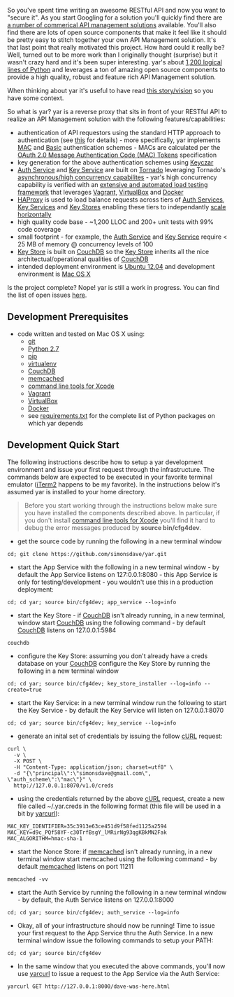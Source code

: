 So you've spent time writing an awesome RESTful API and now you want to "secure it".
As you start Googling for a solution you'll quickly find there are
[a number of commerical API management solutions](docs/faq.md#what-other-api-management-solutions-exist)
available.
You'll also find there are lots of open source components that make it feel like
it should be pretty easy to stitch together your own API Management solution.
It's that last point that really motivated this project.
How hard could it really be?
Well, turned out to be more work than I originally thought (surprise)
but it wasn't crazy hard and it's been super interesting.
yar's about [1,200 logical lines of Python](bin/yarscm) and leverages a ton of amazing open source
components to provide a high quality, robust and feature rich
API Management solution.

When thinking about yar it's useful to have read [this story/vision](docs/story.md)
so you have some context.

So what is yar?
yar is a reverse proxy that sits in front of your RESTful API
to realize an API Management solution with the following
features/capabilities:

  * authentication of API requestors using the standard HTTP approach to
authentication (see [this](https://www.ietf.org/rfc/rfc2617.txt) for details) - more specifically,
yar implements [MAC](http://en.wikipedia.org/wiki/Message_authentication_code)
and [Basic](http://en.wikipedia.org/wiki/Basic_authentication) authentication schemes - MACs
are calculated per the [OAuth 2.0 Message Authentication Code (MAC) Tokens](http://tools.ietf.org/html/draft-ietf-oauth-v2-http-mac-02) specification
  * key generation for the above authentication schemes using [Keyczar](http://www.keyczar.org/)
  * [Auth Service](yar/auth_service) and [Key Service](yar/key_service) are built on [Tornado](http://www.tornadoweb.org/en/stable/) leveraging Tornado's [asynchronous/high concurrency capabilites](http://www.tornadoweb.org/en/stable/networking.html) - yar's high concurrency capability is verified with an [extensive and automated load testing framework](tests/load) that leverages [Vagrant](http://www.vagrantup.com/), [VirtualBox](https://www.virtualbox.org/wiki/Downloads) and [Docker](https://www.docker.io/)
  * [HAProxy](http://haproxy.1wt.eu/) is used to load balance requests across tiers of
[Auth Services](yar/auth_service), [Key Services](yar/key_service) and  [Key Stores](yar/key_store)
enabling these tiers to independantly
[scale horizontally](http://en.wikipedia.org/wiki/Scalability#Horizontal_and_vertical_scaling)
  * high quality code base - ~1,200 LLOC and 200+ unit tests with 99% code coverage
  * small footprint - for example, the [Auth Service](yar/auth_service) and [Key Service](yar/key_service)
require < 25 MB of memory @ concurrency levels of 100
  * [Key Store](yar/key_store) is built on [CouchDB](http://couchdb.apache.org/) so the [Key Store](yar/key_store) inherits all the nice architectual/operational qualities of [CouchDB](http://couchdb.apache.org/)
  * intended deployment environment is [Ubuntu 12.04](http://releases.ubuntu.com/12.04.4/) and
development environment is [Mac OS X](http://www.apple.com/ca/osx/)
  
Is the project complete? Nope! yar is still a work in progress.
You can find the list of open issues [here](https://github.com/simonsdave/yar/issues?state=open).

Development Prerequisites 
-------------------------
* code written and tested on Mac OS X using:
  * [git](http://git-scm.com/)
  * [Python 2.7](http://www.python.org/)
  * [pip](http://www.pip-installer.org/en/latest/)
  * [virtualenv](https://pypi.python.org/pypi/virtualenv)
  * [CouchDB](http://couchdb.apache.org/)
  * [memcached](http://memcached.org/)
  * [command line tools for Xcode](https://developer.apple.com/downloads/index.action)
  * [Vagrant](http://www.vagrantup.com/)
  * [VirtualBox](https://www.virtualbox.org/wiki/Downloads)
  * [Docker](https://www.docker.io/)
  * see
[requirements.txt](https://github.com/simonsdave/yar/blob/master/requirements.txt)
for the complete list of Python packages on which yar depends

Development Quick Start
-----------------------
The following instructions describe how to setup a yar development environment and
issue your first request through the infrastructure.
The commands below are expected to be executed in your
favorite terminal emulator ([iTerm2](http://www.iterm2.com/) happens to be my favorite).
In the instructions below it's assumed yar is installed to your home directory.

> Before you start working through the instructions below make sure you
> have installed the components described above. In particular, if you don't install
> [command line tools for Xcode](https://developer.apple.com/downloads/index.action)
> you'll find it hard to debug the error messages produced by **source bin/cfg4dev**. 

* get the source code by running the following in a new terminal window

~~~~~
cd; git clone https://github.com/simonsdave/yar.git
~~~~~

* start the App Service with the following in a new terminal window - by default the App
Service listens on 127:0.0.1:8080 - this App Service is only for
testing/development - you wouldn't use this in a production deployment:

~~~~~
cd; cd yar; source bin/cfg4dev; app_service --log=info
~~~~~

* start the Key Store - if [CouchDB](http://couchdb.apache.org/)
isn't already running, in a new terminal, window start
[CouchDB](http://couchdb.apache.org/)
using the following command - by default [CouchDB](http://couchdb.apache.org/)
listens on 127.0.0.1:5984

~~~~~
couchdb
~~~~~

* configure the Key Store: assuming you don't already have a creds database on your
[CouchDB](http://couchdb.apache.org/) configure the Key Store
by running the following in a new terminal window

~~~~~
cd; cd yar; source bin/cfg4dev; key_store_installer --log=info --create=true
~~~~~

* start the Key Service: in a new terminal window run the following to start the Key Service - by
default the Key Service will listen on 127.0.0.1:8070

~~~~~
cd; cd yar; source bin/cfg4dev; key_service --log=info
~~~~~

* generate an inital set of credentials by issuing the
follow [cURL](http://en.wikipedia.org/wiki/CURL) request:

~~~~~
curl \
  -v \
  -X POST \
  -H "Content-Type: application/json; charset=utf8" \
  -d "{\"principal\":\"simonsdave@gmail.com\", \"auth_scheme\":\"mac\"}" \
  http://127.0.0.1:8070/v1.0/creds
~~~~~

* using the credentials returned by the above [cURL](http://en.wikipedia.org/wiki/CURL)
request, create a new file called ~/.yar.creds
in the following format (this file will be used in a bit by
[yarcurl](bin/yarcurl)):

~~~~~
MAC_KEY_IDENTIFIER=35c3913e63ce451d9f58fed1125a2594
MAC_KEY=d9c_PQf58YF-c30TrfBsgY_lMRirNg93qgKBkMN2Fak
MAC_ALGORITHM=hmac-sha-1
~~~~~

* start the Nonce Store: if [memcached](http://memcached.org/)
isn't already running, in a new terminal window start memcached using
the following command - by default [memcached](http://memcached.org/)
listens on port 11211

~~~~~
memcached -vv
~~~~~

* start the Auth Service by running the following in a new terminal window - by
default, the Auth Service listens on 127.0.0.1:8000

~~~~~
cd; cd yar; source bin/cfg4dev; auth_service --log=info
~~~~~

* Okay, all of your infrastructure should now be running!
Time to issue your first request to the App Service thru the Auth Service.
In a new terminal window issue the following commands to setup your PATH:

~~~~~
cd; cd yar; source bin/cfg4dev
~~~~~

* In the same window that you executed the above commands, you'll now use
[yarcurl](bin/yarcurl) 
to issue a request to the App Service via the Auth Service:

~~~~~
yarcurl GET http://127.0.0.1:8000/dave-was-here.html
~~~~~
